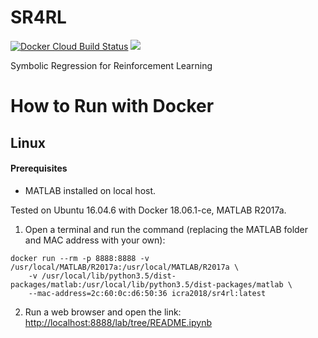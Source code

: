 # SR4RL
[![Docker Cloud Build Status](https://img.shields.io/docker/cloud/build/icra2018/sr4rl.svg)](https://hub.docker.com/r/icra2018/sr4rl)
<a href="#how-to-run-with-docker"><img src="https://img.shields.io/badge/Docker-instructions-brightgreen.svg"></a>

Symbolic Regression for Reinforcement Learning

# How to Run with Docker
## Linux
#### Prerequisites
* MATLAB installed on local host.

Tested on Ubuntu 16.04.6 with Docker 18.06.1-ce, MATLAB R2017a.

1. Open a terminal and run the command (replacing the MATLAB folder and MAC address with your own):
```
docker run --rm -p 8888:8888 -v /usr/local/MATLAB/R2017a:/usr/local/MATLAB/R2017a \
    -v /usr/local/lib/python3.5/dist-packages/matlab:/usr/local/lib/python3.5/dist-packages/matlab \
    --mac-address=2c:60:0c:d6:50:36 icra2018/sr4rl:latest
```
2. Run a web browser and open the link: [http://localhost:8888/lab/tree/README.ipynb](http://localhost:8888/lab/tree/README.ipynb)
